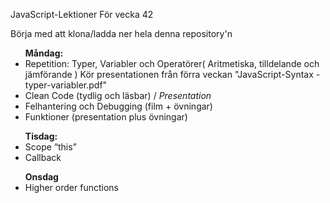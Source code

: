 ﻿JavaScript-Lektioner För vecka 42

Börja med att klona/ladda ner hela denna repository'n



<ul>
  <b>Måndag:</b>
  <li>Repetition: Typer, Variabler och Operatörer( Aritmetiska, tilldelande och jämförande ) Kör presentationen från förra veckan "JavaScript-Syntax -typer-variabler.pdf" </li>
  <li>Clean Code (tydlig och läsbar)  / <i>Presentation</i></li>
  <li>Felhantering och Debugging (film + övningar) </li>
  <li>Funktioner (presentation plus övningar)</li>
</ul>
<ul>
  <b>Tisdag:</b>
  <li>Scope “this”</li>
  <li>Callback </li>
</ul>
<ul>  
  <b>Onsdag</b>
  <li>Higher order functions</li>
</ul>
